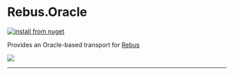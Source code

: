 # Rebus.Oracle

[![install from nuget](https://img.shields.io/nuget/v/Rebus.Oracle.svg?style=flat-square)](https://www.nuget.org/packages/Rebus.Oracle)

Provides an Oracle-based transport for [Rebus](https://github.com/rebus-org/Rebus) 

![](https://raw.githubusercontent.com/rebus-org/Rebus/master/artwork/little_rebusbus2_copy-200x200.png)

---


